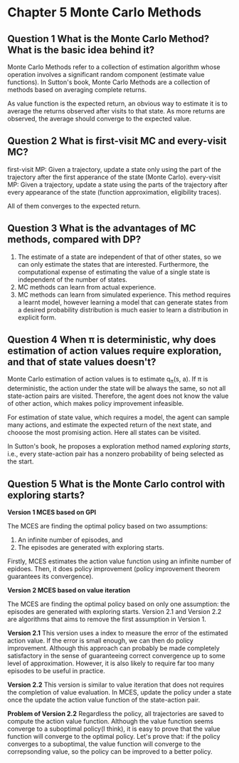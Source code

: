 # Chapter 5 Monte Carlo Methods

## Question 1 What is the Monte Carlo Method? What is the basic idea behind it?

Monte Carlo Methods refer to a collection of estimation algorithm whose operation involves a significant random component (estimate value functions). 
In Sutton's book, Monte Carlo Methods are a collection of methods based on averaging complete returns.

As value function is the expected return, an obvious way to estimate it is to average the returns observed after visits to that state. 
As more returns are observed, the average should converge to the expected value. 

## Question 2 What is first-visit MC and every-visit MC?

first-visit MP: Given a trajectory, update a state only using the part of the trajectory after the first apperance of the state (Monte Carlo). 
every-visit MP: Given a trajectory, update a state using the parts of the trajectory after every appearance of the state (function approximation, eligibility traces). 

All of them converges to the expected return. 

## Question 3 What is the advantages of MC methods, compared with DP?

1. The estimate of a state are independent of that of other states, so we can only estimate the states that are interested. 
   Furthermore, the computational expense of estimating the value of a single state is independent of the number of states.
2. MC methods can learn from actual experience. 
3. MC methods can learn from simulated experience. This method requires a learnt model, 
   however learning a model that can generate states from a desired probability distribution is much easier to learn a distribution in explicit form.

## Question 4 When π is deterministic, why does estimation of action values require exploration, and that of state values doesn't?

Monte Carlo estimation of action values is to estimate q<sub>π</sub>(s, a). 
If π is deterministic, the action under the state will be always the same, so not all state-action pairs are visited. 
Therefore, the agent does not know the value of other action, which makes policy improvement infeasible. 

For estimation of state value, which requires a model, the agent can sample many actions, and estimate the expected return of the next state, 
and chooose the most promising action. Here all states can be visited.

In Sutton's book, he proposes a exploration method named *exploring starts*, i.e., every state-action pair has a nonzero probability of being selected as the start.


## Question 5 What is the Monte Carlo control with exploring starts?

**Version 1 MCES based on GPI** 

The MCES are finding the optimal policy based on two assumptions:
   1. An infinite number of episodes, and
   2. The episodes are generated with exploring starts.
 
 Firstly, MCES estimates the action value function using an infinite number of epidoes.
 Then, it does policy improvement (policy improvement theorem guarantees its convergence).
 
 **Version 2 MCES based on value iteration**
 
 The MCES are finding the optimal policy based on only one assumption: the episodes are generated with exploring starts.
 Version 2.1 and Version 2.2 are algorithms that aims to remove the first assumption in Version 1.
 
 **Version 2.1** This version uses a index to measure the error of the estimated action value. If the error is small enough, we can then do policy improvement. 
 Although this approach can probably be made completely satisfactory in the sense of guaranteeing correct convergence up to some level of approximation. However, it is also likely to require far too many episodes to be useful in practice. 
 
 **Version 2.2** This version is similar to value iteration that does not requires the completion of value evaluation. 
 In MCES, update the policy under a state once the update the action value function of the state-action pair. 
 
   **Problem of Version 2.2** Regardless the policy, all trajectories are saved to compute the action value function. 
   Although the value function seems converge to a suboptimal policy(I think), it is easy to prove that the value function will converge to the optimal policy. 
   Let's prove that: if the policy converges to a suboptimal, the value function will converge to the correpsonding value, 
   so the policy can be improved to a better policy.
 
 







